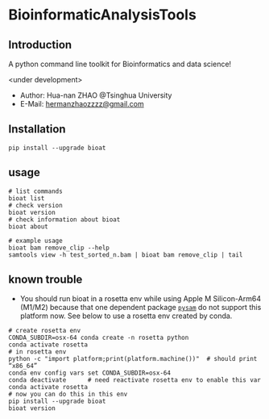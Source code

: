 # BioinformaticAnalysisTools

## Introduction
A python command line toolkit for Bioinformatics and data science!

\<under development\>

- Author: Hua-nan ZHAO @Tsinghua University
- E-Mail: hermanzhaozzzz@gmail.com

## Installation
```shell
pip install --upgrade bioat
```


## usage
```shell
# list commands
bioat list
# check version
bioat version
# check information about bioat
bioat about

# example usage
bioat bam remove_clip --help
samtools view -h test_sorted_n.bam | bioat bam remove_clip | tail
```

## known trouble
- You should run bioat in a rosetta env while using Apple M Silicon-Arm64 (M1/M2) 
    because that one dependent package [`pysam`](https://github.com/pysam-developers/pysam)
    do not support this platform now. See below to use a rosetta env created by conda.
```shell
# create rosetta env
CONDA_SUBDIR=osx-64 conda create -n rosetta python
conda activate rosetta
# in rosetta env
python -c "import platform;print(platform.machine())"  # should print “x86_64”
conda env config vars set CONDA_SUBDIR=osx-64
conda deactivate      # need reactivate rosetta env to enable this var
conda activate rosetta
# now you can do this in this env
pip install --upgrade bioat
bioat version
```
